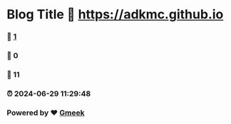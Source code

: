 # Blog Title :link: https://adkmc.github.io 
### :page_facing_up: [1](https://adkmc.github.io/tag.html) 
### :speech_balloon: 0 
### :hibiscus: 11 
### :alarm_clock: 2024-06-29 11:29:48 
### Powered by :heart: [Gmeek](https://github.com/Meekdai/Gmeek)
